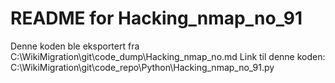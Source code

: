 # README for Hacking_nmap_no_91
Denne koden ble eksportert fra C:\WikiMigration\git\code_dump\Hacking_nmap_no.md
Link til denne koden: C:\WikiMigration\git\code_repo\Python\Hacking_nmap_no_91.py
